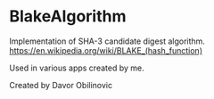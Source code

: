 # BlakeAlgorithm

Implementation of SHA-3 candidate digest algorithm.
https://en.wikipedia.org/wiki/BLAKE_(hash_function)

Used in various apps created by me.

Created by Davor Obilinovic
